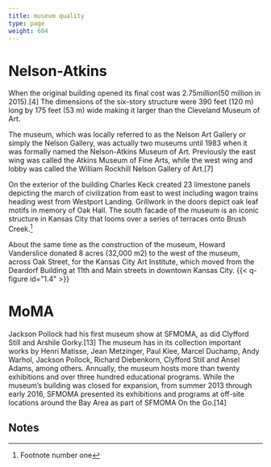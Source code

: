 ```yaml
---
title: museum quality
type: page
weight: 604
---
```

# Nelson-Atkins
When the original building opened its final cost was $2.75 million ($50 million in 2015).[4] The dimensions of the six-story structure were 390 feet (120 m) long by 175 feet (53 m) wide making it larger than the Cleveland Museum of Art.

The museum, which was locally referred to as the Nelson Art Gallery or simply the Nelson Gallery, was actually two museums until 1983 when it was formally named the Nelson-Atkins Museum of Art. Previously the east wing was called the Atkins Museum of Fine Arts, while the west wing and lobby was called the William Rockhill Nelson Gallery of Art.[7]

On the exterior of the building Charles Keck created 23 limestone panels depicting the march of civilization from east to west including wagon trains heading west from Westport Landing. Grillwork in the doors depict oak leaf motifs in memory of Oak Hall. The south facade of the museum is an iconic structure in Kansas City that looms over a series of terraces onto Brush Creek.[^1]

About the same time as the construction of the museum, Howard Vanderslice donated 8 acres (32,000 m2) to the west of the museum, across Oak Street, for the Kansas City Art Institute, which moved from the Deardorf Building at 11th and Main streets in downtown Kansas City. {{< q-figure id="1.4" >}}

# MoMA

Jackson Pollock had his first museum show at SFMOMA, as did Clyfford Still and Arshile Gorky.[13] The museum has in its collection important works by Henri Matisse, Jean Metzinger, Paul Klee, Marcel Duchamp, Andy Warhol, Jackson Pollock, Richard Diebenkorn, Clyfford Still and Ansel Adams, among others. Annually, the museum hosts more than twenty exhibitions and over three hundred educational programs. While the museum’s building was closed for expansion, from summer 2013 through early 2016, SFMOMA presented its exhibitions and programs at off-site locations around the Bay Area as part of SFMOMA On the Go.[14]

## Notes

[^1]: Footnote number one
